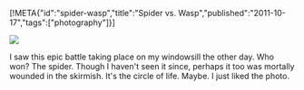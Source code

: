 [!META{"id":"spider-wasp","title":"Spider vs. Wasp","published":"2011-10-17","tags":["photography"]}]

![](file://spider-wasp.jpg)

I saw this epic battle taking place on my windowsill the other day. Who won? The spider. Though I haven't seen it since, perhaps it too was mortally wounded in the skirmish. It's the circle of life. Maybe. I just liked the photo.
